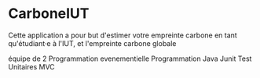 # CarboneIUT

Cette application a pour but d'estimer votre empreinte carbone en tant qu'étudiant·e à l'IUT, et
l'empreinte carbone globale

équipe de 2
Programmation evenementielle
Programmation Java
Junit
Test Unitaires
MVC
